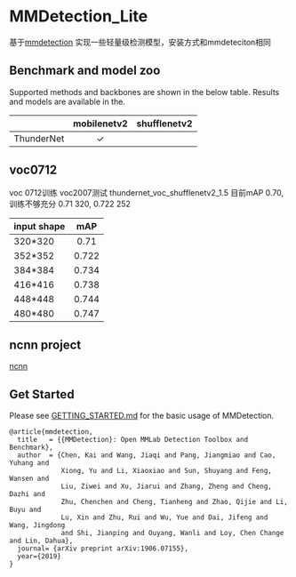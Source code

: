 # MMDetection_Lite

基于[mmdetection](https://github.com/open-mmlab/mmdetection) 实现一些轻量级检测模型，安装方式和mmdeteciton相同


## Benchmark and model zoo

Supported methods and backbones are shown in the below table.
Results and models are available in the.

|                    | mobilenetv2   | shufflenetv2  | 
|--------------------|:-------------:|:-------------:|
| ThunderNet         | ✓           |               | 


## voc0712
voc 0712训练 voc2007测试
thundernet_voc_shufflenetv2_1.5 目前mAP 0.70,训练不够充分 0.71 320, 0.722 252 

|  input   shape           |      mAP      |    
|--------------------|:-------------:|
| 320*320         | 0.71            | 
| 352*352         | 0.722           | 
| 384*384         | 0.734            | 
| 416*416         | 0.738           | 
| 448*448         | 0.744           | 
| 480*480         | 0.747           | 


## ncnn project
[ncnn](https://github.com/ouyanghuiyu/thundernet_mmdetection/tree/master/ncnn_project)


## Get Started

Please see [GETTING_STARTED.md](docs/get_started.md) for the basic usage of MMDetection.



```
@article{mmdetection,
  title   = {{MMDetection}: Open MMLab Detection Toolbox and Benchmark},
  author  = {Chen, Kai and Wang, Jiaqi and Pang, Jiangmiao and Cao, Yuhang and
             Xiong, Yu and Li, Xiaoxiao and Sun, Shuyang and Feng, Wansen and
             Liu, Ziwei and Xu, Jiarui and Zhang, Zheng and Cheng, Dazhi and
             Zhu, Chenchen and Cheng, Tianheng and Zhao, Qijie and Li, Buyu and
             Lu, Xin and Zhu, Rui and Wu, Yue and Dai, Jifeng and Wang, Jingdong
             and Shi, Jianping and Ouyang, Wanli and Loy, Chen Change and Lin, Dahua},
  journal= {arXiv preprint arXiv:1906.07155},
  year={2019}
}
```